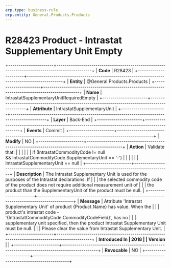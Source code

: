 ```yaml
---
erp.type: business-rule
erp.entity: General.Products.Products
---
```


# R28423 Product - Intrastat Supplementary Unit Empty
+----------------------+-----------------------------------------------------------------------------------------------+
| **Code**             | R28423                                                                                        |
+----------------------+-----------------------------------------------------------------------------------------------+
| **Entity**           | @General.Products.Products                                                                                       |
+----------------------+-----------------------------------------------------------------------------------------------+
| **Name**             | IntrastatSupplementaryUnitRequiredEmpty                                                       |
+----------------------+-----------------------------------------------------------------------------------------------+
| **Attribute**        | IntrastatSupplementaryUnit                                                                    |
+----------------------+-----------------------------------------------------------------------------------------------+
| **Layer**            | Back-End                                                                                      |
+----------------------+-----------------------------------------------------------------------------------------------+
| **Events**           | Commit                                                                                        |
+----------------------+-----------------------------------------------------------------------------------------------+
| **Modify**           | NO                                                                                            |
+----------------------+-----------------------------------------------------------------------------------------------+
| **Action**           | Validate that:                                                                                |
|                      |                                                                                               |
|                      | if (IntrastatCommodityCode != null && IntrastatCommodityCode.SupplementaryUnit == \'-\')      |
|                      |                                                                                               |
|                      | IntrastatSupplementaryUnit == null                                                            |
+----------------------+-----------------------------------------------------------------------------------------------+
| **Description**      | The Intrastat Supplementary Unit is used for the purposes of the Intrastat declarations. If   |
|                      | the selected commodity code of the product does not require additional measurement unit of    |
|                      | the product than the SupplementaryUnit of the product must be null.                           |
+----------------------+-----------------------------------------------------------------------------------------------+
| **Message**          | Attribute \'Intrastat Supplementary Unit\' of product {Product.Name} has value. When the      |
|                      | product\'s intrastat code - \'{IntrastatCommodityCode.CommodityCodeField}\', has no           |
|                      | supplementary unit specified, then the product Intrastat Supplementary Unit must be null.     |
|                      | Please clear the value from Intrastat Supplementary Unit.                                     |
+----------------------+-----------------------------------------------------------------------------------------------+
| **Introduced In      | 2018                                                                                          |
| Version**            |                                                                                               |
+----------------------+-----------------------------------------------------------------------------------------------+
| **Revocable**        | NO                                                                                            |
+----------------------+-----------------------------------------------------------------------------------------------+

  

  

  
